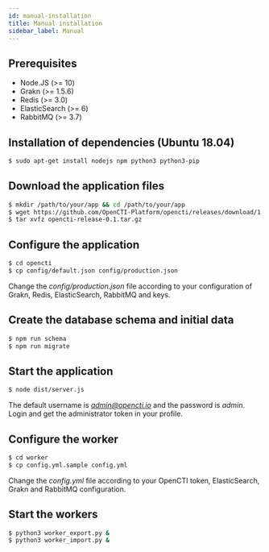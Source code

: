 ```yaml
---
id: manual-installation
title: Manual installation
sidebar_label: Manual
---
```


## Prerequisites

- Node.JS (>= 10)
- Grakn (>= 1.5.6)
- Redis (>= 3.0)
- ElasticSearch (>= 6)
- RabbitMQ (>= 3.7)

## Installation of dependencies (Ubuntu 18.04)
```bash
$ sudo apt-get install nodejs npm python3 python3-pip
```

## Download the application files
```bash
$ mkdir /path/to/your/app && cd /path/to/your/app
$ wget https://github.com/OpenCTI-Platform/opencti/releases/download/1.0.0/opencti-release-0.1.tar.gz
$ tar xvfz opencti-release-0.1.tar.gz
```

## Configure the application
```bash
$ cd opencti
$ cp config/default.json config/production.json
```

Change the *config/production.json* file according to your configuration of Grakn, Redis, ElasticSearch, RabbitMQ and keys.

## Create the database schema and initial data
```bash
$ npm run schema
$ npm run migrate
```

## Start the application
```bash
$ node dist/server.js
```

The default username is *admin@opencti.io* and the password is *admin*. Login and get the administrator token in your profile.

## Configure the worker
```bash
$ cd worker
$ cp config.yml.sample config.yml
```

Change the *config.yml* file according to your OpenCTI token, ElasticSearch, Grakn and RabbitMQ configuration.

## Start the workers
```bash
$ python3 worker_export.py &
$ python3 worker_import.py &
```
